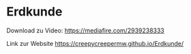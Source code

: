 # Erdkunde

Download zu Video: https://mediafire.com/2939238333

Link zur Website https://creepycreepermw.github.io/Erdkunde/

